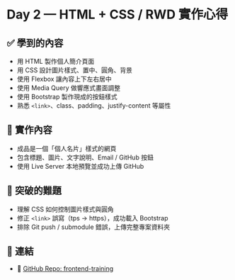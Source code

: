 # Day 2 — HTML + CSS / RWD 實作心得

## ✅ 學到的內容

- 用 HTML 製作個人簡介頁面
- 用 CSS 設計圖片樣式、置中、圓角、背景
- 使用 Flexbox 讓內容上下左右居中
- 使用 Media Query 做響應式畫面調整
- 使用 Bootstrap 製作現成的按鈕樣式
- 熟悉 `<link>`、class、padding、justify-content 等屬性

## 🧱 實作內容
- 成品是一個「個人名片」樣式的網頁
- 包含標題、圖片、文字說明、Email / GitHub 按鈕
- 使用 Live Server 本地預覽並成功上傳 GitHub

## 💪 突破的難題
- 理解 CSS 如何控制圖片樣式與圓角
- 修正 `<link>` 誤寫（tps → https），成功載入 Bootstrap
- 排除 Git push / submodule 錯誤，上傳完整專案資料夾

## 📎 連結
- 🔗 [GitHub Repo: frontend-training](https://github.com/xiaomao0512/frontend-training)
